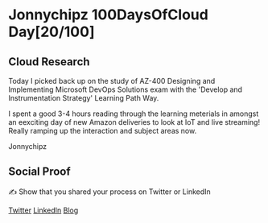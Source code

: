 <!-- This is a template you can use for quick progress days. It removes a lot of the steps we encourage you to share in the longer template 000-DAY-ARTICLE-LONG-TEMPLATE.MD-->

# Jonnychipz 100DaysOfCloud Day[20/100]

## Cloud Research

Today I picked back up on the study of AZ-400 Designing and Implementing Microsoft DevOps Solutions exam with the 'Develop and Instrumentation Strategy' Learning Path Way.

I spent a good 3-4 hours reading through the learning meterials in amongst an eexciting day of new Amazon deliveries to look at IoT and live streaming! Really ramping up the interaction and subject areas now.

Jonnychipz

## Social Proof

✍️ Show that you shared your process on Twitter or LinkedIn

[Twitter](https://twitter.com/jonnychipz/status/1305409200487575552)
[LinkedIn](https://www.linkedin.com/posts/japlunn_day20100-100daysofcloud-jonnychipz-activity-6711174888998084608-J1fy)
[Blog](https://jonnychipz.com/2020/09/14/day20-100-100daysofcloud-jonnychipz-develop-an-instrumentation-strategy-az-400-part-2/)
